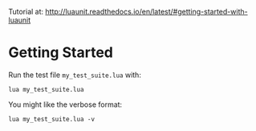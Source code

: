 Tutorial at: http://luaunit.readthedocs.io/en/latest/#getting-started-with-luaunit

# Getting Started

Run the test file `my_test_suite.lua` with:
```
lua my_test_suite.lua
```

You might like the verbose format:
```
lua my_test_suite.lua -v
```
